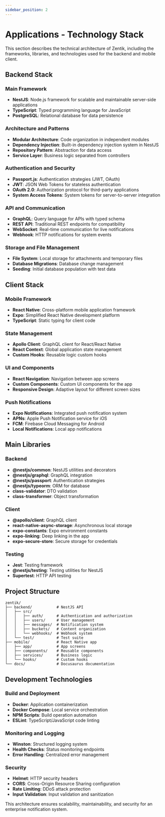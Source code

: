 ```yaml
---
sidebar_position: 2
---
```


# Applications - Technology Stack

This section describes the technical architecture of Zentik, including the frameworks, libraries, and technologies used for the backend and mobile client.

## Backend Stack

### Main Framework
- **NestJS**: Node.js framework for scalable and maintainable server-side applications
- **TypeScript**: Typed programming language for JavaScript
- **PostgreSQL**: Relational database for data persistence

### Architecture and Patterns
- **Modular Architecture**: Code organization in independent modules
- **Dependency Injection**: Built-in dependency injection system in NestJS
- **Repository Pattern**: Abstraction for data access
- **Service Layer**: Business logic separated from controllers

### Authentication and Security
- **Passport.js**: Authentication strategies (JWT, OAuth)
- **JWT**: JSON Web Tokens for stateless authentication
- **OAuth 2.0**: Authorization protocol for third-party applications
- **System Access Tokens**: System tokens for server-to-server integration

### API and Communication
- **GraphQL**: Query language for APIs with typed schema
- **REST API**: Traditional REST endpoints for compatibility
- **WebSocket**: Real-time communication for live notifications
- **Webhook**: HTTP notifications for system events

### Storage and File Management
- **File System**: Local storage for attachments and temporary files
- **Database Migrations**: Database change management
- **Seeding**: Initial database population with test data

## Client Stack

### Mobile Framework
- **React Native**: Cross-platform mobile application framework
- **Expo**: Simplified React Native development platform
- **TypeScript**: Static typing for client code

### State Management
- **Apollo Client**: GraphQL client for React/React Native
- **React Context**: Global application state management
- **Custom Hooks**: Reusable logic custom hooks

### UI and Components
- **React Navigation**: Navigation between app screens
- **Custom Components**: Custom UI components for the app
- **Responsive Design**: Adaptive layout for different screen sizes

### Push Notifications
- **Expo Notifications**: Integrated push notification system
- **APNs**: Apple Push Notification service for iOS
- **FCM**: Firebase Cloud Messaging for Android
- **Local Notifications**: Local app notifications

## Main Libraries

### Backend
- **@nestjs/common**: NestJS utilities and decorators
- **@nestjs/graphql**: GraphQL integration
- **@nestjs/passport**: Authentication strategies
- **@nestjs/typeorm**: ORM for database
- **class-validator**: DTO validation
- **class-transformer**: Object transformation

### Client
- **@apollo/client**: GraphQL client
- **react-native-async-storage**: Asynchronous local storage
- **expo-constants**: Expo environment constants
- **expo-linking**: Deep linking in the app
- **expo-secure-store**: Secure storage for credentials

### Testing
- **Jest**: Testing framework
- **@nestjs/testing**: Testing utilities for NestJS
- **Supertest**: HTTP API testing

## Project Structure

```
zentik/
├── backend/           # NestJS API
│   ├── src/
│   │   ├── auth/      # Authentication and authorization
│   │   ├── users/     # User management
│   │   ├── messages/  # Notification system
│   │   ├── buckets/   # Content organization
│   │   └── webhooks/  # Webhook system
│   └── test/          # Test suite
├── mobile/            # React Native app
│   ├── app/           # App screens
│   ├── components/    # Reusable components
│   ├── services/      # Business logic
│   └── hooks/         # Custom hooks
└── docs/              # Docusaurus documentation
```

## Development Technologies

### Build and Deployment
- **Docker**: Application containerization
- **Docker Compose**: Local service orchestration
- **NPM Scripts**: Build operation automation
- **ESLint**: TypeScript/JavaScript code linting

### Monitoring and Logging
- **Winston**: Structured logging system
- **Health Checks**: Status monitoring endpoints
- **Error Handling**: Centralized error management

### Security
- **Helmet**: HTTP security headers
- **CORS**: Cross-Origin Resource Sharing configuration
- **Rate Limiting**: DDoS attack protection
- **Input Validation**: Input validation and sanitization

This architecture ensures scalability, maintainability, and security for an enterprise notification system.
